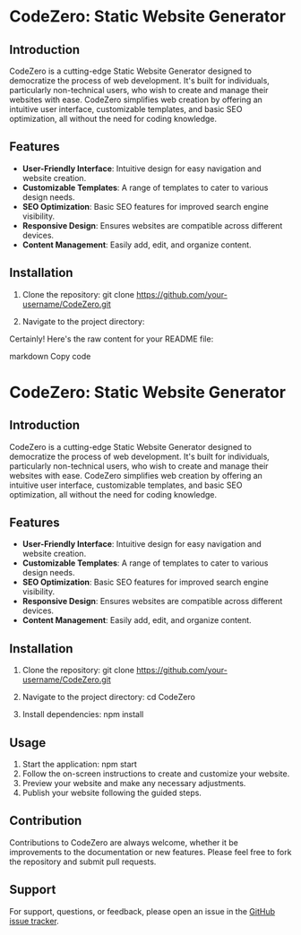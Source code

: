 # CodeZero: Static Website Generator

## Introduction

CodeZero is a cutting-edge Static Website Generator designed to democratize the process of web development. It's built for individuals, particularly non-technical users, who wish to create and manage their websites with ease. CodeZero simplifies web creation by offering an intuitive user interface, customizable templates, and basic SEO optimization, all without the need for coding knowledge.

## Features

- **User-Friendly Interface**: Intuitive design for easy navigation and website creation.
- **Customizable Templates**: A range of templates to cater to various design needs.
- **SEO Optimization**: Basic SEO features for improved search engine visibility.
- **Responsive Design**: Ensures websites are compatible across different devices.
- **Content Management**: Easily add, edit, and organize content.

## Installation

1. Clone the repository:
git clone https://github.com/your-username/CodeZero.git

2. Navigate to the project directory:
   
Certainly! Here's the raw content for your README file:

markdown
Copy code
# CodeZero: Static Website Generator

## Introduction

CodeZero is a cutting-edge Static Website Generator designed to democratize the process of web development. It's built for individuals, particularly non-technical users, who wish to create and manage their websites with ease. CodeZero simplifies web creation by offering an intuitive user interface, customizable templates, and basic SEO optimization, all without the need for coding knowledge.

## Features

- **User-Friendly Interface**: Intuitive design for easy navigation and website creation.
- **Customizable Templates**: A range of templates to cater to various design needs.
- **SEO Optimization**: Basic SEO features for improved search engine visibility.
- **Responsive Design**: Ensures websites are compatible across different devices.
- **Content Management**: Easily add, edit, and organize content.

## Installation

1. Clone the repository:
git clone https://github.com/your-username/CodeZero.git

2. Navigate to the project directory:
cd CodeZero

3. Install dependencies:
npm install


## Usage

1. Start the application:
npm start
2. Follow the on-screen instructions to create and customize your website.
3. Preview your website and make any necessary adjustments.
4. Publish your website following the guided steps.

## Contribution

Contributions to CodeZero are always welcome, whether it be improvements to the documentation or new features. Please feel free to fork the repository and submit pull requests.

## Support

For support, questions, or feedback, please open an issue in the [GitHub issue tracker](https://github.com/arcane77/CodeZero/issues).


